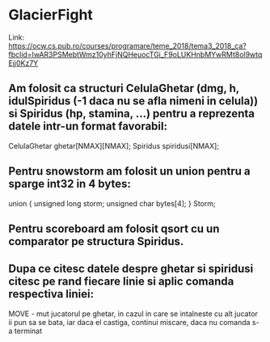 # GlacierFight

Link: https://ocw.cs.pub.ro/courses/programare/teme_2018/tema3_2018_ca?fbclid=IwAR3PSMebtWmz10yhFjNQHeuocTGi_F9oLUKHnbMYwRMt8ol9wtqEjj0Kz7Y

## Am folosit ca structuri CelulaGhetar (dmg, h, idulSpiridus (-1 daca nu se afla nimeni in celula)) si Spiridus (hp, stamina, ...) pentru a reprezenta datele intr-un format favorabil: 

CelulaGhetar ghetar[NMAX][NMAX];
Spiridus spiridusi[NMAX];
 
## Pentru snowstorm am folosit un union pentru a sparge int32 in 4 bytes:

union {
    unsigned long storm;
    unsigned char bytes[4];
} Storm;

## Pentru scoreboard am folosit qsort cu un comparator pe structura Spiridus.

## Dupa ce citesc datele despre ghetar si spiridusi citesc pe rand fiecare linie si aplic comanda respectiva liniei:
  MOVE - mut jucatorul pe ghetar, in cazul in care se intalneste cu alt jucator ii pun sa se bata, iar daca el castiga, continui miscare, daca nu comanda s-a terminat

